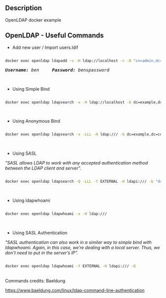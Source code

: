 ## Description

OpenLDAP docker example

## OpenLDAP - Useful Commands

- Add new user / Import users.ldif

```bash

docker exec openldap ldapadd -v -H ldap://localhost -c -D "cn=admin,dc=example,dc=com" -w admin -f /bitnami/openldap/ldif/users.ldif

```
<pre><em><strong>Username:</strong> ben     <strong>Password:</strong> benspassword </em>
</pre>

<br>

- Using Simple Bind

```bash

docker exec openldap ldapsearch -x -H ldap://localhost -b dc=example,dc=com -D "cn=admin,dc=example,dc=com" -w admin

```
<br>

- Using Anonymous Bind

```bash

docker exec openldap ldapsearch -x -LLL -H ldap:/// -b dc=example,dc=com dn

```
<br>

- Using SASL

<em>"SASL allows LDAP to work with any accepted authentication method between the LDAP client and server".</em>

```bash

docker exec openldap ldapsearch -Q -LLL -Y EXTERNAL -H ldapi:/// -b "dc=example,dc=com" dn

```
<br>

- Using ldapwhoami

```bash

docker exec openldap ldapwhoami -x -H ldap:///

```
<br>

- Using SASL Authentication

<em>"SASL authentication can also work in a similar way to simple bind with ldapwhoami. Again, in this case, we’re dealing with a local server. Thus, we don’t need to put in the server’s IP".</em>

```bash

docker exec openldap ldapwhoami -Y EXTERNAL -H ldapi:/// -Q

```

<br>
Commands credits: Baeldung

https://www.baeldung.com/linux/ldap-command-line-authentication
